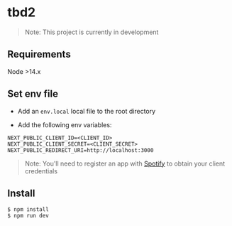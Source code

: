 # tbd2

> Note: This project is currently in development

## Requirements

Node >14.x

## Set env file

- Add an `env.local` local file to the root directory

- Add the following env variables:

```
NEXT_PUBLIC_CLIENT_ID=<CLIENT_ID>
NEXT_PUBLIC_CLIENT_SECRET=<CLIENT_SECRET>
NEXT_PUBLIC_REDIRECT_URI=http://localhost:3000
```

> Note: You'll need to register an app with [Spotify](https://developer.spotify.com/dashboard/applications) to obtain your client credentials

## Install

```
$ npm install
$ npm run dev
```
